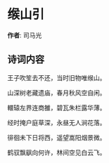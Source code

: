 # 缑山引

**作者**: 司马光

## 诗词内容

王子吹笙去不还，当时旧物唯缑山。

山深树老藏遗庙，春月秋风空自闲。

轘辕左界连商雒，碧瓦朱栏露华薄。

经时掩户庭草深，永昼无人涧花落。

徘徊未下日将西，遥望嵩阳烟景微。

鹤驭飘飖向何许，林间空见白云飞。

